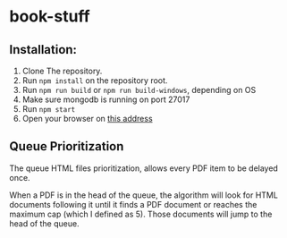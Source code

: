 # book-stuff

## Installation:

1) Clone The repository.
2) Run `npm install` on the repository root.
3) Run `npm run build` or `npm run build-windows`, depending on OS
4) Make sure mongodb is running on port 27017
5) Run `npm start`
6) Open your browser on [this address](http://localhost:8080)

## Queue Prioritization

The queue HTML files prioritization, allows every PDF item to be delayed once.

When a PDF is in the head of the queue, the algorithm will look for HTML documents following it until it finds a PDF document or reaches the maximum cap (which I defined as 5). Those documents will jump to the head of the queue.